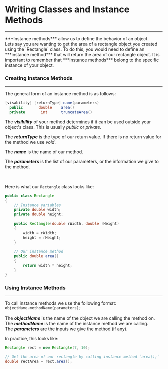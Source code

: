 # Writing Classes and Instance Methods
<hr>
***Instance methods*** allow us to define the behavior of an object.
<br>
Lets say you are wanting to get the area of a rectangle object you created using the `Rectangle` class. To do this, you would need to define an ***instance method*** that will return the area of our rectangle object. It is important to remember that ***instance methods*** belong to the specific instance of your object. 

### Creating Instance Methods
<hr>

The general form of an instance method is as follows:
```Java
[visability] [returnType] name(parameters)
  public       double    area()
  private       int      truncateArea()
```

The ***visibility*** of your method determines if it can be used outside your object's class. This is usually *public* or *private*.

The ***returnType*** is the type of our return value. If there is no return value for the method we use *void*.

The ***name*** is the name of our method.

The ***parameters*** is the list of our parameters, or the information we give to the method.

<br>

Here is what our `Rectangle` class looks like:

```Java
public class Rectangle
{
    // Instance variables
    private double width;
    private double height;
    
    public Rectangle(double rWidth, double rHeight)
    {
        width = rWidth;
        height = rHeight;
    }
    
    // Our instance method
    public double area()
    {
        return width * height;
    }
}
```

### Using Instance Methods
<hr>

To call instance methods we use the following format: `objectName.methodName(parameters);`
<br>
<br>
The ***objectName*** is the name of the object we are calling the method on.
<br>
The ***methodName*** is the name of the instance method we are calling.
<br>
The ***parameters*** are the inputs we give the method (if any).

In practice, this looks like:

```Java
Rectangle rect = new Rectangle(7, 10);

// Get the area of our rectangle by calling instance method `area();`
double rectArea = rect.area();
```
